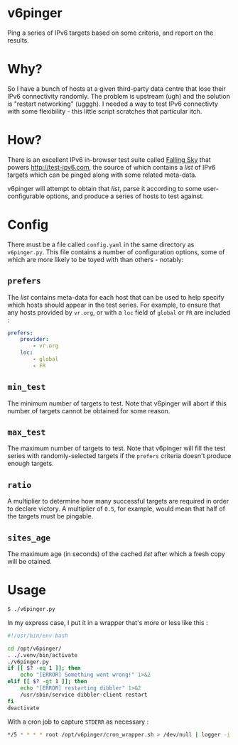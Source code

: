 # v6pinger
Ping a series of IPv6 targets based on some criteria, and report on the results.

# Why?
So I have a bunch of hosts at a given third-party data centre that lose their IPv6 connectivity randomly.  The problem is upstream (ugh) and the solution is "restart networking" (ugggh).  I needed a way to test IPv6 connectivty with some flexibility - this little script scratches that particular itch.

# How?
There is an excellent IPv6 in-browser test suite called [Falling Sky](https://github.com/falling-sky) that powers http://test-ipv6.com, the source of which contains a *list* of IPv6 targets which can be pinged along with some related meta-data.

v6pinger will attempt to obtain that *list*, parse it according to some user-configurable options, and produce a series of hosts to test against.

# Config
There must be a file called `config.yaml` in the same directory as `v6pinger.py`. This file contains a number of configuration options, some of which are more likely to be toyed with than others - notably:

## `prefers`
The *list* contains meta-data for each host that can be used to help specify which hosts should appear in the test series. For example, to ensure that any hosts provided by `vr.org`, or with a `loc` field of `global` or `FR` are included :
```yaml
prefers:
    provider:
        - vr.org
    loc:
        - global
        - FR
```

## `min_test`
The minimum number of targets to test. Note that v6pinger will abort if this number of targets cannot be obtained for some reason.

## `max_test`
The maximum number of targets to test.  Note that v6pinger will fill the test series with randomly-selected targets if the `prefers` criteria doesn't produce enough targets. 

## `ratio`
A multiplier to determine how many successful targets are required in order to declare victory.  A multiplier of `0.5`, for example, would mean that half of the targets must be pingable.

## `sites_age`
The maximum age (in seconds) of the cached *list* after which a fresh copy will be otained.

# Usage
```bash
$ ./v6pinger.py
```

In my express case, I put it in a wrapper that's more or less like this :
```bash
#!/usr/bin/env bash

cd /opt/v6pinger/
. ./.venv/bin/activate
./v6pinger.py
if [[ $? -eq 1 ]]; then
    echo "[ERROR] Something went wrong!" 1>&2
elif [[ $? -gt 1 ]]; then
    echo "[ERROR] restarting dibbler" 1>&2
    /usr/sbin/service dibbler-client restart
fi
deactivate
```

With a cron job to capture `STDERR` as necessary :
```bash
*/5 * * * * root /opt/v6pinger/cron_wrapper.sh > /dev/null | logger -i -t v6pinger
```

